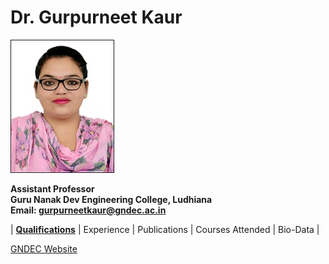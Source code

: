 # Dr. Gurpurneet Kaur

![photo](Images/Gurpurneet_Kaur.jpg)

**Assistant Professor**  
**Guru Nanak Dev Engineering College, Ludhiana**  
**Email: gurpurneetkaur@gndec.ac.in**


| **[Qualifications](Qualifications.md)** | Experience | Publications | Courses Attended | Bio-Data |


[GNDEC Website](https://www.gndec.ac.in/)
